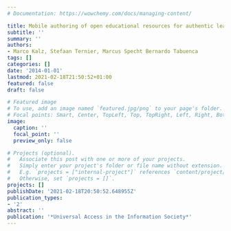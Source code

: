 ```yaml
---
# Documentation: https://wowchemy.com/docs/managing-content/

title: Mobile authoring of open educational resources for authentic learning scenarios
subtitle: ''
summary: ''
authors:
- Marco Kalz, Stefaan Ternier, Marcus Specht Bernardo Tabuenca
tags: []
categories: []
date: '2014-01-01'
lastmod: 2021-02-18T21:50:52+01:00
featured: false
draft: false

# Featured image
# To use, add an image named `featured.jpg/png` to your page's folder.
# Focal points: Smart, Center, TopLeft, Top, TopRight, Left, Right, BottomLeft, Bottom, BottomRight.
image:
  caption: ''
  focal_point: ''
  preview_only: false

# Projects (optional).
#   Associate this post with one or more of your projects.
#   Simply enter your project's folder or file name without extension.
#   E.g. `projects = ["internal-project"]` references `content/project/deep-learning/index.md`.
#   Otherwise, set `projects = []`.
projects: []
publishDate: '2021-02-18T20:50:52.648955Z'
publication_types:
- '2'
abstract: ''
publication: '*Universal Access in the Information Society*'
---
```


